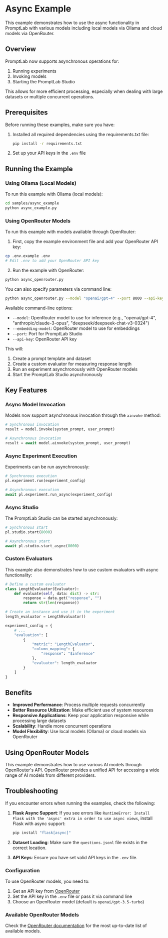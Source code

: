 # Async Example

This example demonstrates how to use the async functionality in PromptLab with various models including local models via Ollama and cloud models via OpenRouter.

## Overview

PromptLab now supports asynchronous operations for:

1. Running experiments
2. Invoking models
3. Starting the PromptLab Studio

This allows for more efficient processing, especially when dealing with large datasets or multiple concurrent operations.

## Prerequisites

Before running these examples, make sure you have:

1. Installed all required dependencies using the requirements.txt file:

   ```bash
   pip install -r requirements.txt
   ```

2. Set up your API keys in the `.env` file

## Running the Example

### Using Ollama (Local Models)

To run this example with Ollama (local models):

```bash
cd samples/async_example
python async_example.py
```

### Using OpenRouter Models

To run this example with models available through OpenRouter:

1. First, copy the example environment file and add your OpenRouter API key:

```bash
cp .env.example .env
# Edit .env to add your OpenRouter API key
```

2. Run the example with OpenRouter:

```bash
python async_openrouter.py
```

You can also specify parameters via command line:

```bash
python async_openrouter.py --model "openai/gpt-4" --port 8000 --api-key "your_openrouter_api_key"
```

Available command-line options:

- `--model`: OpenRouter model to use for inference (e.g., "openai/gpt-4", "anthropic/claude-3-opus", "deepseek/deepseek-chat-v3-0324")
- `--embedding-model`: OpenRouter model to use for embeddings
- `--port`: Port for PromptLab Studio
- `--api-key`: OpenRouter API key

This will:

1. Create a prompt template and dataset
2. Create a custom evaluator for measuring response length
3. Run an experiment asynchronously with OpenRouter models
4. Start the PromptLab Studio asynchronously

## Key Features

### Async Model Invocation

Models now support asynchronous invocation through the `ainvoke` method:

```python
# Synchronous invocation
result = model.invoke(system_prompt, user_prompt)

# Asynchronous invocation
result = await model.ainvoke(system_prompt, user_prompt)
```

### Async Experiment Execution

Experiments can be run asynchronously:

```python
# Synchronous execution
pl.experiment.run(experiment_config)

# Asynchronous execution
await pl.experiment.run_async(experiment_config)
```

### Async Studio

The PromptLab Studio can be started asynchronously:

```python
# Synchronous start
pl.studio.start(8000)

# Asynchronous start
await pl.studio.start_async(8000)
```

### Custom Evaluators

This example also demonstrates how to use custom evaluators with async functionality:

```python
# Define a custom evaluator
class LengthEvaluator(Evaluator):
    def evaluate(self, data: dict) -> str:
        response = data.get("response", "")
        return str(len(response))

# Create an instance and use it in the experiment
length_evaluator = LengthEvaluator()

experiment_config = {
    # ...
    "evaluation": [
        {
            "metric": "LengthEvaluator",
            "column_mapping": {
                "response": "$inference"
            },
            "evaluator": length_evaluator
        }
    ]
}
```

## Benefits

- **Improved Performance**: Process multiple requests concurrently
- **Better Resource Utilization**: Make efficient use of system resources
- **Responsive Applications**: Keep your application responsive while processing large datasets
- **Scalability**: Handle more concurrent operations
- **Model Flexibility**: Use local models (Ollama) or cloud models via OpenRouter

## Using OpenRouter Models

This example demonstrates how to use various AI models through OpenRouter's API. OpenRouter provides a unified API for accessing a wide range of AI models from different providers.

## Troubleshooting

If you encounter errors when running the examples, check the following:

1. **Flask Async Support**: If you see errors like `RuntimeError: Install Flask with the 'async' extra in order to use async views`, install Flask with async support:
   ```bash
   pip install "flask[async]"
   ```

2. **Dataset Loading**: Make sure the `questions.jsonl` file exists in the correct location.

3. **API Keys**: Ensure you have set valid API keys in the `.env` file.

### Configuration

To use OpenRouter models, you need to:

1. Get an API key from [OpenRouter](https://openrouter.ai/)
2. Set the API key in the `.env` file or pass it via command line
3. Choose an OpenRouter model (default is `openai/gpt-3.5-turbo`)

### Available OpenRouter Models

Check the [OpenRouter documentation](https://openrouter.ai/models) for the most up-to-date list of available models.
